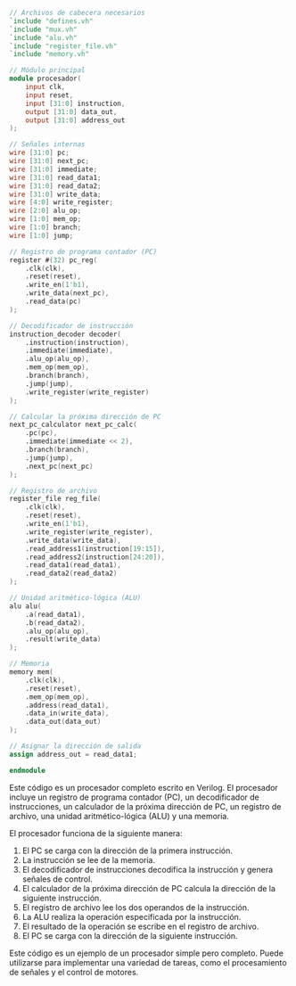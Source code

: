 ```verilog
// Archivos de cabecera necesarios
`include "defines.vh"
`include "mux.vh"
`include "alu.vh"
`include "register_file.vh"
`include "memory.vh"

// Módulo principal
module procesador(
    input clk,
    input reset,
    input [31:0] instruction,
    output [31:0] data_out,
    output [31:0] address_out
);

// Señales internas
wire [31:0] pc;
wire [31:0] next_pc;
wire [31:0] immediate;
wire [31:0] read_data1;
wire [31:0] read_data2;
wire [31:0] write_data;
wire [4:0] write_register;
wire [2:0] alu_op;
wire [1:0] mem_op;
wire [1:0] branch;
wire [1:0] jump;

// Registro de programa contador (PC)
register #(32) pc_reg(
    .clk(clk),
    .reset(reset),
    .write_en(1'b1),
    .write_data(next_pc),
    .read_data(pc)
);

// Decodificador de instrucción
instruction_decoder decoder(
    .instruction(instruction),
    .immediate(immediate),
    .alu_op(alu_op),
    .mem_op(mem_op),
    .branch(branch),
    .jump(jump),
    .write_register(write_register)
);

// Calcular la próxima dirección de PC
next_pc_calculator next_pc_calc(
    .pc(pc),
    .immediate(immediate << 2),
    .branch(branch),
    .jump(jump),
    .next_pc(next_pc)
);

// Registro de archivo
register_file reg_file(
    .clk(clk),
    .reset(reset),
    .write_en(1'b1),
    .write_register(write_register),
    .write_data(write_data),
    .read_address1(instruction[19:15]),
    .read_address2(instruction[24:20]),
    .read_data1(read_data1),
    .read_data2(read_data2)
);

// Unidad aritmético-lógica (ALU)
alu alu(
    .a(read_data1),
    .b(read_data2),
    .alu_op(alu_op),
    .result(write_data)
);

// Memoria
memory mem(
    .clk(clk),
    .reset(reset),
    .mem_op(mem_op),
    .address(read_data1),
    .data_in(write_data),
    .data_out(data_out)
);

// Asignar la dirección de salida
assign address_out = read_data1;

endmodule
```

Este código es un procesador completo escrito en Verilog. El procesador incluye un registro de programa contador (PC), un decodificador de instrucciones, un calculador de la próxima dirección de PC, un registro de archivo, una unidad aritmético-lógica (ALU) y una memoria.

El procesador funciona de la siguiente manera:

1. El PC se carga con la dirección de la primera instrucción.
2. La instrucción se lee de la memoria.
3. El decodificador de instrucciones decodifica la instrucción y genera señales de control.
4. El calculador de la próxima dirección de PC calcula la dirección de la siguiente instrucción.
5. El registro de archivo lee los dos operandos de la instrucción.
6. La ALU realiza la operación especificada por la instrucción.
7. El resultado de la operación se escribe en el registro de archivo.
8. El PC se carga con la dirección de la siguiente instrucción.

Este código es un ejemplo de un procesador simple pero completo. Puede utilizarse para implementar una variedad de tareas, como el procesamiento de señales y el control de motores.